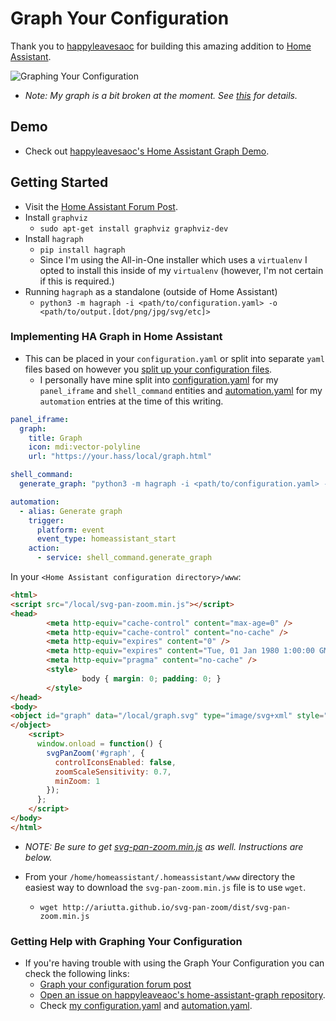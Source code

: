 # Graph Your Configuration

Thank you to [happyleavesaoc](https://github.com/happyleavesaoc/home-assistant-graph) for building this amazing addition to [Home Assistant](https://home-assistant.io).

![Graphing Your Configuration](https://cloud.githubusercontent.com/assets/6786817/24412044/08d423fc-139d-11e7-8efb-abca6d3c882f.png "Graphing Your Configuration") 
* *Note: My graph is a bit broken at the moment. See [this](https://github.com/brianjking/hass-config/issues/53) for details.*

## Demo
* Check out [happyleavesaoc's Home Assistant Graph Demo](https://happyleavesaoc.github.io/hagraph.html).

## Getting Started

* Visit the [Home Assistant Forum Post](https://community.home-assistant.io/t/graph-your-configuration/11092?u=brianjking).
* Install `graphviz`
	* `sudo apt-get install graphviz graphviz-dev`
* Install `hagraph`
	* `pip install hagraph` 
	* Since I'm using the All-in-One installer which uses a `virtualenv` I opted to install this inside of my `virtualenv` (however, I'm not certain if this is required.)
* Running `hagraph` as a standalone (outside of Home Assistant)
	* `python3 -m hagraph -i <path/to/configuration.yaml> -o <path/to/output.[dot/png/jpg/svg/etc]>`

### Implementing HA Graph in Home Assistant

* This can be placed in your `configuration.yaml` or split into separate `yaml` files based on however you [split up your configuration files](https://home-assistant.io/docs/configuration/splitting_configuration/).
	* I personally have mine split into [configuration.yaml](https://github.com/brianjking/hass-config/blob/master/configuration.yaml) for my `panel_iframe` and `shell_command` entities and [automation.yaml](https://github.com/brianjking/hass-config/blob/master/automation.yaml) for my `automation` entries at the time of this writing.

```yaml
panel_iframe:
  graph:
    title: Graph
    icon: mdi:vector-polyline
    url: "https://your.hass/local/graph.html"

shell_command:
  generate_graph: "python3 -m hagraph -i <path/to/configuration.yaml> -o <path/to/www/>graph.svg"

automation:
  - alias: Generate graph
    trigger:
      platform: event
      event_type: homeassistant_start
    action:
      - service: shell_command.generate_graph
 ```

 In your `<Home Assistant configuration directory>/www`:
```html
<html>
<script src="/local/svg-pan-zoom.min.js"></script>
<head>
        <meta http-equiv="cache-control" content="max-age=0" />
        <meta http-equiv="cache-control" content="no-cache" />
        <meta http-equiv="expires" content="0" />
        <meta http-equiv="expires" content="Tue, 01 Jan 1980 1:00:00 GMT" />
        <meta http-equiv="pragma" content="no-cache" />
        <style>
                body { margin: 0; padding: 0; }
        </style>
</head>
<body>
<object id="graph" data="/local/graph.svg" type="image/svg+xml" style="width: 100%; height: 100%; background-color: #E5E5E5">
</object>
    <script>
      window.onload = function() {
        svgPanZoom('#graph', {
          controlIconsEnabled: false,
          zoomScaleSensitivity: 0.7,
          minZoom: 1
        });
      };
    </script>
</body>
</html>
```

* *NOTE: Be sure to get [svg-pan-zoom.min.js](https://github.com/ariutta/svg-pan-zoom) as well. Instructions are below.*

* From your `/home/homeassistant/.homeassistant/www` directory the easiest way to download the `svg-pan-zoom.min.js` file is to use `wget`.
	* `wget http://ariutta.github.io/svg-pan-zoom/dist/svg-pan-zoom.min.js`

### Getting Help with Graphing Your Configuration

* If you're having trouble with using the Graph Your Configuration you can check the following links:
	* [Graph your configuration forum post](https://community.home-assistant.io/t/graph-your-configuration/11092?u=brianjking)
	* [Open an issue on happyleaveaoc's home-assistant-graph repository](https://github.com/happyleavesaoc/home-assistant-graph).
	* Check [my configuration.yaml](https://github.com/brianjking/hass-config/blob/master/configuration.yaml) and [automation.yaml](https://github.com/brianjking/hass-config/blob/master/automation.yaml).



